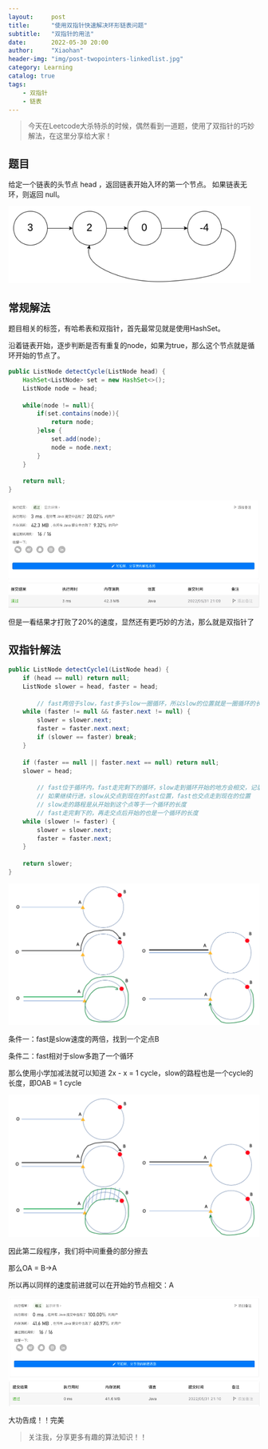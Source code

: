 ```yaml
---
layout:     post 
title:      "使用双指针快速解决环形链表问题"
subtitle:   "双指针的用法"
date:       2022-05-30 20:00
author:     "Xiaohan"
header-img: "img/post-twopointers-linkedlist.jpg"
category: Learning 
catalog: true 
tags:
    - 双指针
    - 链表
---
```


> 今天在Leetcode大杀特杀的时候，偶然看到一道题，使用了双指针的巧妙解法，在这里分享给大家！

## 题目

给定一个链表的头节点  head ，返回链表开始入环的第一个节点。 如果链表无环，则返回 null。

![Untitled](https://raw.githubusercontent.com/Yangxiaohan0120/Yangxiaohan0120.github.io/main/img/in-post/twopointers/1.png)

## 常规解法

题目相关的标签，有哈希表和双指针，首先最常见就是使用HashSet。

沿着链表开始，逐步判断是否有重复的node，如果为true，那么这个节点就是循环开始的节点了。

```java
public ListNode detectCycle(ListNode head) {
    HashSet<ListNode> set = new HashSet<>();
    ListNode node = head;

    while(node != null){
        if(set.contains(node)){
            return node;
        }else {
            set.add(node);
            node = node.next;
        }
    }

    return null;
}
```

![Untitled](https://raw.githubusercontent.com/Yangxiaohan0120/Yangxiaohan0120.github.io/main/img/in-post/twopointers/2.png)


但是一看结果才打败了20%的速度，显然还有更巧妙的方法，那么就是双指针了


## 双指针解法

```java
public ListNode detectCycle1(ListNode head) {
    if (head == null) return null;
    ListNode slower = head, faster = head;

		// fast两倍于slow，fast多于slow一圈循环，所以slow的位置就是一圈循环的长度
    while (faster != null && faster.next != null) {
        slower = slower.next;
        faster = faster.next.next;
        if (slower == faster) break;
    }

    if (faster == null || faster.next == null) return null;
    slower = head;

		// fast位于循环内，fast走完剩下的循环，slow走到循环开始的地方会相交，记录节点
		// 如果继续行进，slow从交点到现在的fast位置，fast也交点走到现在的位置
		// slow走的路程是从开始到这个点等于一个循环的长度
		// fast走完剩下的，再走交点后开始的也是一个循环的长度
    while (slower != faster) {
        slower = slower.next;
        faster = faster.next;
    }

    return slower;
}
```

![Untitled](https://raw.githubusercontent.com/Yangxiaohan0120/Yangxiaohan0120.github.io/main/img/in-post/twopointers/3.png)

条件一：fast是slow速度的两倍，找到一个定点B

条件二：fast相对于slow多跑了一个循环

那么使用小学加减法就可以知道 2x - x = 1 cycle，slow的路程也是一个cycle的长度，即OAB = 1 cycle

![Untitled](https://raw.githubusercontent.com/Yangxiaohan0120/Yangxiaohan0120.github.io/main/img/in-post/twopointers/4.png)

因此第二段程序，我们将中间重叠的部分擦去

那么OA = B→A

所以再以同样的速度前进就可以在开始的节点相交：A

![Untitled](https://raw.githubusercontent.com/Yangxiaohan0120/Yangxiaohan0120.github.io/main/img/in-post/twopointers/5.png)

大功告成！！完美

> 关注我，分享更多有趣的算法知识！！





